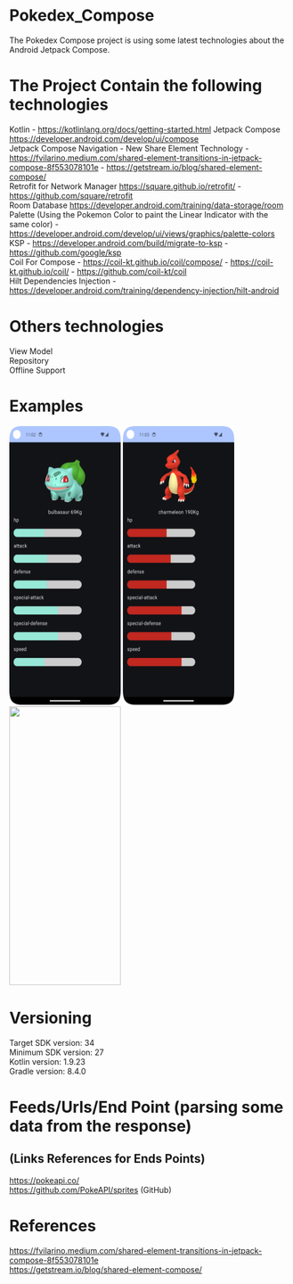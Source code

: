 # Pokedex_Compose
The Pokedex Compose project is using some latest technologies about the Android Jetpack Compose.

# The Project Contain the following technologies
Kotlin - https://kotlinlang.org/docs/getting-started.html
Jetpack Compose https://developer.android.com/develop/ui/compose <br />
Jetpack Compose Navigation - New Share Element Technology - 
https://fvilarino.medium.com/shared-element-transitions-in-jetpack-compose-8f553078101e - https://getstream.io/blog/shared-element-compose/  <br />
Retrofit for Network Manager https://square.github.io/retrofit/ - https://github.com/square/retrofit <br />
Room Database https://developer.android.com/training/data-storage/room <br />
Palette (Using the Pokemon Color to paint the Linear Indicator with the same color) - https://developer.android.com/develop/ui/views/graphics/palette-colors <br />
KSP - https://developer.android.com/build/migrate-to-ksp - https://github.com/google/ksp <br />
Coil For Compose - https://coil-kt.github.io/coil/compose/ - https://coil-kt.github.io/coil/ - https://github.com/coil-kt/coil <br />
Hilt Dependencies Injection - https://developer.android.com/training/dependency-injection/hilt-android  <br />

# Others technologies
View Model <br />
Repository <br />
Offline Support <br />

# Examples
<p align="left">
  <a title="simulator_image"><img src="examples/Screenshot_20240502_230258.png" height="500" width="200"></a>
  <a title="simulator_image"><img src="examples/Screenshot_20240502_230324.png" height="500" width="200"></a>
  <a title="simulator_image"><img src="examples/example_gif.gif" height="500" width="200"></a>
</p>

# Versioning
Target SDK version: 34 <br />
Minimum SDK version: 27 <br />
Kotlin version: 1.9.23 <br />
Gradle version: 8.4.0 <br />

# Feeds/Urls/End Point (parsing some data from the response)
## (Links References for Ends Points)
https://pokeapi.co/ <br />
https://github.com/PokeAPI/sprites (GitHub) <br />

# References
https://fvilarino.medium.com/shared-element-transitions-in-jetpack-compose-8f553078101e <br />
https://getstream.io/blog/shared-element-compose/  <br />
